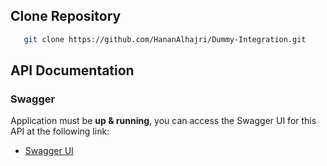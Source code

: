 ## Clone Repository

```bash
   git clone https://github.com/HananAlhajri/Dummy-Integration.git
```

## API Documentation

### Swagger
Application must be **up & running**, you can access the Swagger UI for this API at the following link:
* [Swagger UI](http://localhost:8090/vrc/api-docs)